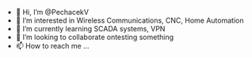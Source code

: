 - 👋 Hi, I’m @PechacekV
- 👀 I’m interested in Wireless Communications, CNC, Home Automation
- 🌱 I’m currently learning SCADA systems, VPN
- 💞️ I’m looking to collaborate ontesting something
- 📫 How to reach me ...

<!---
PechacekV/PechacekV is a ✨ special ✨ repository because its `README.md` (this file) appears on your GitHub profile.
You can click the Preview link to take a look at your changes.
--->
